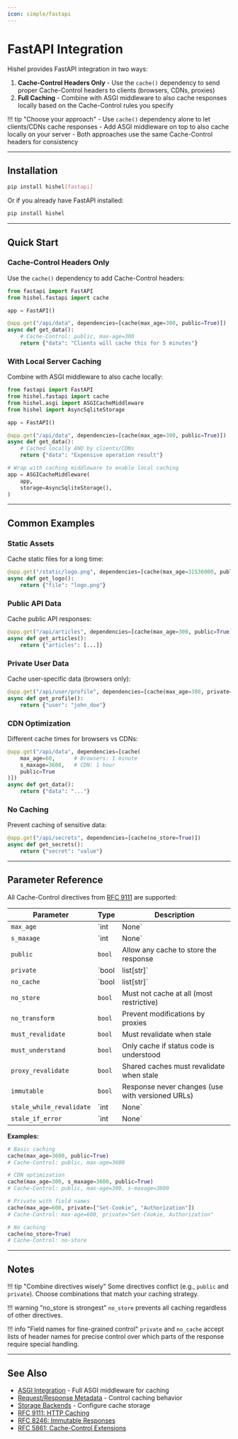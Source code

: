 ```yaml
---
icon: simple/fastapi
---
```


# FastAPI Integration

Hishel provides FastAPI integration in two ways:

1. **Cache-Control Headers Only** - Use the `cache()` dependency to send proper Cache-Control headers to clients (browsers, CDNs, proxies)
2. **Full Caching** - Combine with ASGI middleware to also cache responses locally based on the Cache-Control rules you specify

!!! tip "Choose your approach"
    - Use `cache()` dependency alone to let clients/CDNs cache responses
    - Add ASGI middleware on top to also cache locally on your server
    - Both approaches use the same Cache-Control headers for consistency

---

## Installation

```bash
pip install hishel[fastapi]
```

Or if you already have FastAPI installed:

```bash
pip install hishel
```

---

## Quick Start

### Cache-Control Headers Only

Use the `cache()` dependency to add Cache-Control headers:

```python
from fastapi import FastAPI
from hishel.fastapi import cache

app = FastAPI()

@app.get("/api/data", dependencies=[cache(max_age=300, public=True)])
async def get_data():
    # Cache-Control: public, max-age=300
    return {"data": "Clients will cache this for 5 minutes"}
```

### With Local Server Caching

Combine with ASGI middleware to also cache locally:

```python
from fastapi import FastAPI
from hishel.fastapi import cache
from hishel.asgi import ASGICacheMiddleware
from hishel import AsyncSqliteStorage

app = FastAPI()

@app.get("/api/data", dependencies=[cache(max_age=300, public=True)])
async def get_data():
    # Cached locally AND by clients/CDNs
    return {"data": "Expensive operation result"}

# Wrap with caching middleware to enable local caching
app = ASGICacheMiddleware(
    app,
    storage=AsyncSqliteStorage(),
)
```

---

## Common Examples

### Static Assets

Cache static files for a long time:

```python
@app.get("/static/logo.png", dependencies=[cache(max_age=31536000, public=True, immutable=True)])
async def get_logo():
    return {"file": "logo.png"}
```

### Public API Data

Cache public API responses:

```python
@app.get("/api/articles", dependencies=[cache(max_age=300, public=True)])
async def get_articles():
    return {"articles": [...]}
```

### Private User Data

Cache user-specific data (browsers only):

```python
@app.get("/api/user/profile", dependencies=[cache(max_age=300, private=True)])
async def get_profile():
    return {"user": "john_doe"}
```

### CDN Optimization

Different cache times for browsers vs CDNs:

```python
@app.get("/api/data", dependencies=[cache(
    max_age=60,      # Browsers: 1 minute
    s_maxage=3600,   # CDN: 1 hour
    public=True
)])
async def get_data():
    return {"data": "..."}
```

### No Caching

Prevent caching of sensitive data:

```python
@app.get("/api/secrets", dependencies=[cache(no_store=True)])
async def get_secrets():
    return {"secret": "value"}
```

---

## Parameter Reference

All Cache-Control directives from [RFC 9111](https://www.rfc-editor.org/rfc/rfc9111.html) are supported:

| Parameter | Type | Description |
|-----------|------|-------------|
| `max_age` | `int | None` | Maximum cache lifetime in seconds |
| `s_maxage` | `int | None` | Maximum lifetime for shared caches (CDN, proxy) |
| `public` | `bool` | Allow any cache to store the response |
| `private` | `bool | list[str]` | Only private caches (browsers) can store. Optional field names for granular control |
| `no_cache` | `bool | list[str]` | Must revalidate before using. Optional field names for specific headers |
| `no_store` | `bool` | Must not cache at all (most restrictive) |
| `no_transform` | `bool` | Prevent modifications by proxies |
| `must_revalidate` | `bool` | Must revalidate when stale |
| `must_understand` | `bool` | Only cache if status code is understood |
| `proxy_revalidate` | `bool` | Shared caches must revalidate when stale |
| `immutable` | `bool` | Response never changes (use with versioned URLs) |
| `stale_while_revalidate` | `int | None` | Serve stale while updating in background |
| `stale_if_error` | `int | None` | Serve stale if origin is unavailable |

**Examples:**

```python
# Basic caching
cache(max_age=3600, public=True)
# Cache-Control: public, max-age=3600

# CDN optimization
cache(max_age=300, s_maxage=3600, public=True)
# Cache-Control: public, max-age=300, s-maxage=3600

# Private with field names
cache(max_age=600, private=["Set-Cookie", "Authorization"])
# Cache-Control: max-age=600, private="Set-Cookie, Authorization"

# No caching
cache(no_store=True)
# Cache-Control: no-store
```

---

## Notes

!!! tip "Combine directives wisely"
    Some directives conflict (e.g., `public` and `private`). Choose combinations that match your caching strategy.

!!! warning "no_store is strongest"
    `no_store` prevents all caching regardless of other directives.

!!! info "Field names for fine-grained control"
    `private` and `no_cache` accept lists of header names for precise control over which parts of the response require special handling.

---

## See Also

- [ASGI Integration](asgi.md) - Full ASGI middleware for caching
- [Request/Response Metadata](metadata.md) - Control caching behavior
- [Storage Backends](storages.md) - Configure cache storage
- [RFC 9111: HTTP Caching](https://www.rfc-editor.org/rfc/rfc9111.html)
- [RFC 8246: Immutable Responses](https://www.rfc-editor.org/rfc/rfc8246.html)
- [RFC 5861: Cache-Control Extensions](https://www.rfc-editor.org/rfc/rfc5861.html)
